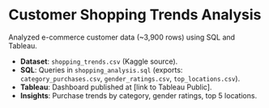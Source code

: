 # Customer Shopping Trends Analysis
Analyzed e-commerce customer data (~3,900 rows) using SQL and Tableau.
- **Dataset**: `shopping_trends.csv` (Kaggle source).
- **SQL**: Queries in `shopping_analysis.sql` (exports: `category_purchases.csv`, `gender_ratings.csv`, `top_locations.csv`).
- **Tableau**: Dashboard published at [link to Tableau Public].
- **Insights**: Purchase trends by category, gender ratings, top 5 locations.

